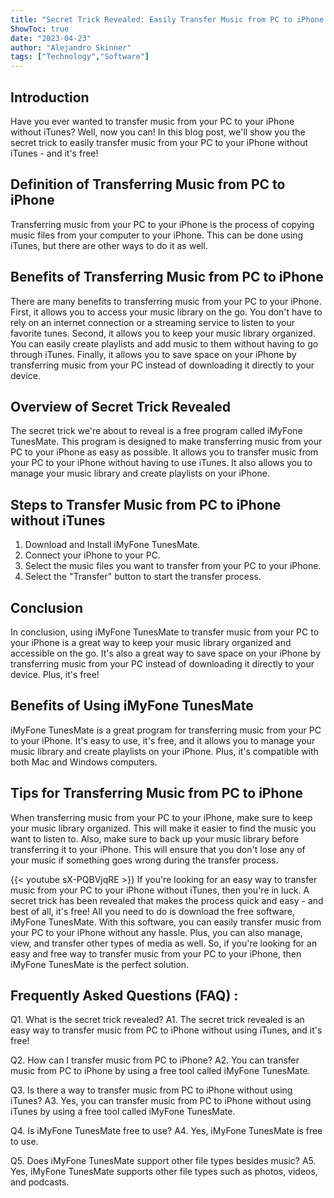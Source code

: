```yaml
---
title: "Secret Trick Revealed: Easily Transfer Music from PC to iPhone Without iTunes - and It's Free!"
ShowToc: true 
date: "2023-04-23"
author: "Alejandro Skinner" 
tags: ["Technology","Software"]
---
```

## Introduction

Have you ever wanted to transfer music from your PC to your iPhone without iTunes? Well, now you can! In this blog post, we'll show you the secret trick to easily transfer music from your PC to your iPhone without iTunes - and it's free!

## Definition of Transferring Music from PC to iPhone

Transferring music from your PC to your iPhone is the process of copying music files from your computer to your iPhone. This can be done using iTunes, but there are other ways to do it as well.

## Benefits of Transferring Music from PC to iPhone

There are many benefits to transferring music from your PC to your iPhone. First, it allows you to access your music library on the go. You don't have to rely on an internet connection or a streaming service to listen to your favorite tunes. Second, it allows you to keep your music library organized. You can easily create playlists and add music to them without having to go through iTunes. Finally, it allows you to save space on your iPhone by transferring music from your PC instead of downloading it directly to your device.

## Overview of Secret Trick Revealed

The secret trick we're about to reveal is a free program called iMyFone TunesMate. This program is designed to make transferring music from your PC to your iPhone as easy as possible. It allows you to transfer music from your PC to your iPhone without having to use iTunes. It also allows you to manage your music library and create playlists on your iPhone.

## Steps to Transfer Music from PC to iPhone without iTunes

1. Download and Install iMyFone TunesMate.
2. Connect your iPhone to your PC.
3. Select the music files you want to transfer from your PC to your iPhone.
4. Select the "Transfer" button to start the transfer process.

## Conclusion

In conclusion, using iMyFone TunesMate to transfer music from your PC to your iPhone is a great way to keep your music library organized and accessible on the go. It's also a great way to save space on your iPhone by transferring music from your PC instead of downloading it directly to your device. Plus, it's free!

## Benefits of Using iMyFone TunesMate

iMyFone TunesMate is a great program for transferring music from your PC to your iPhone. It's easy to use, it's free, and it allows you to manage your music library and create playlists on your iPhone. Plus, it's compatible with both Mac and Windows computers.

## Tips for Transferring Music from PC to iPhone

When transferring music from your PC to your iPhone, make sure to keep your music library organized. This will make it easier to find the music you want to listen to. Also, make sure to back up your music library before transferring it to your iPhone. This will ensure that you don't lose any of your music if something goes wrong during the transfer process.

{{< youtube sX-PQBVjqRE >}} 
If you're looking for an easy way to transfer music from your PC to your iPhone without iTunes, then you're in luck. A secret trick has been revealed that makes the process quick and easy - and best of all, it's free! All you need to do is download the free software, iMyFone TunesMate. With this software, you can easily transfer music from your PC to your iPhone without any hassle. Plus, you can also manage, view, and transfer other types of media as well. So, if you're looking for an easy and free way to transfer music from your PC to your iPhone, then iMyFone TunesMate is the perfect solution.

## Frequently Asked Questions (FAQ) :
Q1. What is the secret trick revealed?
A1. The secret trick revealed is an easy way to transfer music from PC to iPhone without using iTunes, and it's free!

Q2. How can I transfer music from PC to iPhone?
A2. You can transfer music from PC to iPhone by using a free tool called iMyFone TunesMate.

Q3. Is there a way to transfer music from PC to iPhone without using iTunes?
A3. Yes, you can transfer music from PC to iPhone without using iTunes by using a free tool called iMyFone TunesMate.

Q4. Is iMyFone TunesMate free to use?
A4. Yes, iMyFone TunesMate is free to use.

Q5. Does iMyFone TunesMate support other file types besides music?
A5. Yes, iMyFone TunesMate supports other file types such as photos, videos, and podcasts.


